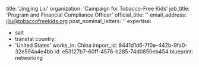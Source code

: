 title: 'Jingjing Liu'
organization: 'Campaign for Tobacco-Free Kids'
job_title: 'Program and Financial Compliance Officer'
official_title: ''
email_address: jliu@tobaccofreekids.org
post_nominal_letters: ''
expertise:
  - salt
  - transfat
country:
  - 'United States'
works_in: China
import_id: 8441d1d6-7f0e-442b-9fa0-32e594a4e4bb
id: e53127b7-60ff-4576-b285-74d0850eb454
blueprint: networking
